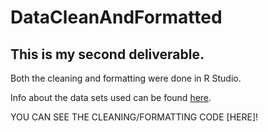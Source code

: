 # DataCleanAndFormatted

## This is my second deliverable.
Both the cleaning and formatting were done in R Studio. 

Info about the data sets used can be found [here](https://github.com/DataPreProcessing-FALL2024/Deli1Test).

YOU CAN SEE THE CLEANING/FORMATTING CODE [HERE]!
